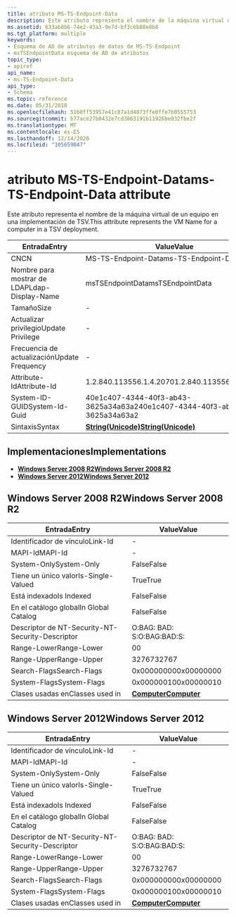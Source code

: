 ```yaml
---
title: atributo MS-TS-Endpoint-Data
description: Este atributo representa el nombre de la máquina virtual de un equipo en una implementación de TSV.
ms.assetid: 633ab8b6-74e2-43a3-9e7d-bf3c6b88e8b8
ms.tgt_platform: multiple
keywords:
- Esquema de AD de atributos de datos de MS-TS-Endpoint
- msTSEndpointData esquema de AD de atributos
topic_type:
- apiref
api_name:
- ms-TS-Endpoint-Data
api_type:
- Schema
ms.topic: reference
ms.date: 05/31/2018
ms.openlocfilehash: 5160ff53957e41c87a1d4873ffe0ffe7b0555753
ms.sourcegitcommit: b77ace27b0432e7cd3863191b11926be032fbe2f
ms.translationtype: MT
ms.contentlocale: es-ES
ms.lasthandoff: 12/14/2020
ms.locfileid: "105659047"
---
```

# <a name="ms-ts-endpoint-data-attribute"></a><span data-ttu-id="f95a5-105">atributo MS-TS-Endpoint-Data</span><span class="sxs-lookup"><span data-stu-id="f95a5-105">ms-TS-Endpoint-Data attribute</span></span>

<span data-ttu-id="f95a5-106">Este atributo representa el nombre de la máquina virtual de un equipo en una implementación de TSV.</span><span class="sxs-lookup"><span data-stu-id="f95a5-106">This attribute represents the VM Name for a computer in a TSV deployment.</span></span>



| <span data-ttu-id="f95a5-107">Entrada</span><span class="sxs-lookup"><span data-stu-id="f95a5-107">Entry</span></span> | <span data-ttu-id="f95a5-108">Value</span><span class="sxs-lookup"><span data-stu-id="f95a5-108">Value</span></span> |
|-------------------|---------------------------------------------|
| <span data-ttu-id="f95a5-109">CN</span><span class="sxs-lookup"><span data-stu-id="f95a5-109">CN</span></span>                | <span data-ttu-id="f95a5-110">MS-TS-Endpoint-Data</span><span class="sxs-lookup"><span data-stu-id="f95a5-110">ms-TS-Endpoint-Data</span></span>                         |
| <span data-ttu-id="f95a5-111">Nombre para mostrar de LDAP</span><span class="sxs-lookup"><span data-stu-id="f95a5-111">Ldap-Display-Name</span></span> | <span data-ttu-id="f95a5-112">msTSEndpointData</span><span class="sxs-lookup"><span data-stu-id="f95a5-112">msTSEndpointData</span></span>                            |
| <span data-ttu-id="f95a5-113">Tamaño</span><span class="sxs-lookup"><span data-stu-id="f95a5-113">Size</span></span>              | \-                                          |
| <span data-ttu-id="f95a5-114">Actualizar privilegio</span><span class="sxs-lookup"><span data-stu-id="f95a5-114">Update Privilege</span></span>  | \-                                          |
| <span data-ttu-id="f95a5-115">Frecuencia de actualización</span><span class="sxs-lookup"><span data-stu-id="f95a5-115">Update Frequency</span></span>  | \-                                          |
| <span data-ttu-id="f95a5-116">Attribute-Id</span><span class="sxs-lookup"><span data-stu-id="f95a5-116">Attribute-Id</span></span>      | <span data-ttu-id="f95a5-117">1.2.840.113556.1.4.2070</span><span class="sxs-lookup"><span data-stu-id="f95a5-117">1.2.840.113556.1.4.2070</span></span>                     |
| <span data-ttu-id="f95a5-118">System-ID-GUID</span><span class="sxs-lookup"><span data-stu-id="f95a5-118">System-Id-Guid</span></span>    | <span data-ttu-id="f95a5-119">40e1c407-4344-40f3-ab43-3625a34a63a2</span><span class="sxs-lookup"><span data-stu-id="f95a5-119">40e1c407-4344-40f3-ab43-3625a34a63a2</span></span>        |
| <span data-ttu-id="f95a5-120">Sintaxis</span><span class="sxs-lookup"><span data-stu-id="f95a5-120">Syntax</span></span>            | [<span data-ttu-id="f95a5-121">**String(Unicode)**</span><span class="sxs-lookup"><span data-stu-id="f95a5-121">**String(Unicode)**</span></span>](s-string-unicode.md) |



## <a name="implementations"></a><span data-ttu-id="f95a5-122">Implementaciones</span><span class="sxs-lookup"><span data-stu-id="f95a5-122">Implementations</span></span>

-   [<span data-ttu-id="f95a5-123">**Windows Server 2008 R2**</span><span class="sxs-lookup"><span data-stu-id="f95a5-123">**Windows Server 2008 R2**</span></span>](#windows-server-2008-r2)
-   [<span data-ttu-id="f95a5-124">**Windows Server 2012**</span><span class="sxs-lookup"><span data-stu-id="f95a5-124">**Windows Server 2012**</span></span>](#windows-server-2012)

## <a name="windows-server-2008-r2"></a><span data-ttu-id="f95a5-125">Windows Server 2008 R2</span><span class="sxs-lookup"><span data-stu-id="f95a5-125">Windows Server 2008 R2</span></span>



| <span data-ttu-id="f95a5-126">Entrada</span><span class="sxs-lookup"><span data-stu-id="f95a5-126">Entry</span></span> | <span data-ttu-id="f95a5-127">Value</span><span class="sxs-lookup"><span data-stu-id="f95a5-127">Value</span></span> |
|------------------------|-------------------------------------------|
| <span data-ttu-id="f95a5-128">Identificador de vínculo</span><span class="sxs-lookup"><span data-stu-id="f95a5-128">Link-Id</span></span>                | \-                                        |
| <span data-ttu-id="f95a5-129">MAPI-Id</span><span class="sxs-lookup"><span data-stu-id="f95a5-129">MAPI-Id</span></span>                | \-                                        |
| <span data-ttu-id="f95a5-130">System-Only</span><span class="sxs-lookup"><span data-stu-id="f95a5-130">System-Only</span></span>            | <span data-ttu-id="f95a5-131">False</span><span class="sxs-lookup"><span data-stu-id="f95a5-131">False</span></span>                                     |
| <span data-ttu-id="f95a5-132">Tiene un único valor</span><span class="sxs-lookup"><span data-stu-id="f95a5-132">Is-Single-Valued</span></span>       | <span data-ttu-id="f95a5-133">True</span><span class="sxs-lookup"><span data-stu-id="f95a5-133">True</span></span>                                      |
| <span data-ttu-id="f95a5-134">Está indexado</span><span class="sxs-lookup"><span data-stu-id="f95a5-134">Is Indexed</span></span>             | <span data-ttu-id="f95a5-135">False</span><span class="sxs-lookup"><span data-stu-id="f95a5-135">False</span></span>                                     |
| <span data-ttu-id="f95a5-136">En el catálogo global</span><span class="sxs-lookup"><span data-stu-id="f95a5-136">In Global Catalog</span></span>      | <span data-ttu-id="f95a5-137">False</span><span class="sxs-lookup"><span data-stu-id="f95a5-137">False</span></span>                                     |
| <span data-ttu-id="f95a5-138">Descriptor de NT-Security-</span><span class="sxs-lookup"><span data-stu-id="f95a5-138">NT-Security-Descriptor</span></span> | <span data-ttu-id="f95a5-139">O:BAG: BAD: S:</span><span class="sxs-lookup"><span data-stu-id="f95a5-139">O:BAG:BAD:S:</span></span>                              |
| <span data-ttu-id="f95a5-140">Range-Lower</span><span class="sxs-lookup"><span data-stu-id="f95a5-140">Range-Lower</span></span>            | <span data-ttu-id="f95a5-141">0</span><span class="sxs-lookup"><span data-stu-id="f95a5-141">0</span></span>                                         |
| <span data-ttu-id="f95a5-142">Range-Upper</span><span class="sxs-lookup"><span data-stu-id="f95a5-142">Range-Upper</span></span>            | <span data-ttu-id="f95a5-143">32767</span><span class="sxs-lookup"><span data-stu-id="f95a5-143">32767</span></span>                                     |
| <span data-ttu-id="f95a5-144">Search-Flags</span><span class="sxs-lookup"><span data-stu-id="f95a5-144">Search-Flags</span></span>           | <span data-ttu-id="f95a5-145">0x00000000</span><span class="sxs-lookup"><span data-stu-id="f95a5-145">0x00000000</span></span>                                |
| <span data-ttu-id="f95a5-146">System-Flags</span><span class="sxs-lookup"><span data-stu-id="f95a5-146">System-Flags</span></span>           | <span data-ttu-id="f95a5-147">0x00000010</span><span class="sxs-lookup"><span data-stu-id="f95a5-147">0x00000010</span></span>                                |
| <span data-ttu-id="f95a5-148">Clases usadas en</span><span class="sxs-lookup"><span data-stu-id="f95a5-148">Classes used in</span></span>        | [<span data-ttu-id="f95a5-149">**Computer**</span><span class="sxs-lookup"><span data-stu-id="f95a5-149">**Computer**</span></span>](c-computer.md)<br/> |



## <a name="windows-server-2012"></a><span data-ttu-id="f95a5-150">Windows Server 2012</span><span class="sxs-lookup"><span data-stu-id="f95a5-150">Windows Server 2012</span></span>



| <span data-ttu-id="f95a5-151">Entrada</span><span class="sxs-lookup"><span data-stu-id="f95a5-151">Entry</span></span> | <span data-ttu-id="f95a5-152">Value</span><span class="sxs-lookup"><span data-stu-id="f95a5-152">Value</span></span> |
|------------------------|-------------------------------------------|
| <span data-ttu-id="f95a5-153">Identificador de vínculo</span><span class="sxs-lookup"><span data-stu-id="f95a5-153">Link-Id</span></span>                | \-                                        |
| <span data-ttu-id="f95a5-154">MAPI-Id</span><span class="sxs-lookup"><span data-stu-id="f95a5-154">MAPI-Id</span></span>                | \-                                        |
| <span data-ttu-id="f95a5-155">System-Only</span><span class="sxs-lookup"><span data-stu-id="f95a5-155">System-Only</span></span>            | <span data-ttu-id="f95a5-156">False</span><span class="sxs-lookup"><span data-stu-id="f95a5-156">False</span></span>                                     |
| <span data-ttu-id="f95a5-157">Tiene un único valor</span><span class="sxs-lookup"><span data-stu-id="f95a5-157">Is-Single-Valued</span></span>       | <span data-ttu-id="f95a5-158">True</span><span class="sxs-lookup"><span data-stu-id="f95a5-158">True</span></span>                                      |
| <span data-ttu-id="f95a5-159">Está indexado</span><span class="sxs-lookup"><span data-stu-id="f95a5-159">Is Indexed</span></span>             | <span data-ttu-id="f95a5-160">False</span><span class="sxs-lookup"><span data-stu-id="f95a5-160">False</span></span>                                     |
| <span data-ttu-id="f95a5-161">En el catálogo global</span><span class="sxs-lookup"><span data-stu-id="f95a5-161">In Global Catalog</span></span>      | <span data-ttu-id="f95a5-162">False</span><span class="sxs-lookup"><span data-stu-id="f95a5-162">False</span></span>                                     |
| <span data-ttu-id="f95a5-163">Descriptor de NT-Security-</span><span class="sxs-lookup"><span data-stu-id="f95a5-163">NT-Security-Descriptor</span></span> | <span data-ttu-id="f95a5-164">O:BAG: BAD: S:</span><span class="sxs-lookup"><span data-stu-id="f95a5-164">O:BAG:BAD:S:</span></span>                              |
| <span data-ttu-id="f95a5-165">Range-Lower</span><span class="sxs-lookup"><span data-stu-id="f95a5-165">Range-Lower</span></span>            | <span data-ttu-id="f95a5-166">0</span><span class="sxs-lookup"><span data-stu-id="f95a5-166">0</span></span>                                         |
| <span data-ttu-id="f95a5-167">Range-Upper</span><span class="sxs-lookup"><span data-stu-id="f95a5-167">Range-Upper</span></span>            | <span data-ttu-id="f95a5-168">32767</span><span class="sxs-lookup"><span data-stu-id="f95a5-168">32767</span></span>                                     |
| <span data-ttu-id="f95a5-169">Search-Flags</span><span class="sxs-lookup"><span data-stu-id="f95a5-169">Search-Flags</span></span>           | <span data-ttu-id="f95a5-170">0x00000000</span><span class="sxs-lookup"><span data-stu-id="f95a5-170">0x00000000</span></span>                                |
| <span data-ttu-id="f95a5-171">System-Flags</span><span class="sxs-lookup"><span data-stu-id="f95a5-171">System-Flags</span></span>           | <span data-ttu-id="f95a5-172">0x00000010</span><span class="sxs-lookup"><span data-stu-id="f95a5-172">0x00000010</span></span>                                |
| <span data-ttu-id="f95a5-173">Clases usadas en</span><span class="sxs-lookup"><span data-stu-id="f95a5-173">Classes used in</span></span>        | [<span data-ttu-id="f95a5-174">**Computer**</span><span class="sxs-lookup"><span data-stu-id="f95a5-174">**Computer**</span></span>](c-computer.md)<br/> |



 

 





